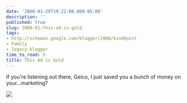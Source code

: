 ```yaml
---
date: '2008-01-29T19:22:00.000-05:00'
description: ''
published: true
slug: 2008-01-this-ad-is-gold
tags:
- http://schemas.google.com/blogger/2008/kind#post
- Family
- legacy-blogger
time_to_read: 5
title: This Ad is Gold
---
```


If you're listening out there, Geico, I just saved you a bunch of money on your...marketing?

<a href="http://www.wassupy.com/wp-content/uploads/2008/01/switchedtogeico.jpg"><img src="http://www.wassupy.com/wp-content/uploads/2008/01/switchedtogeico-small.jpg" /></a>
